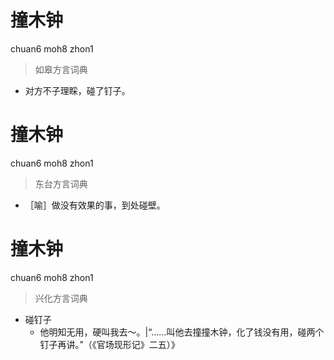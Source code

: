 # 撞木钟
chuan6 moh8 zhon1
> 如皋方言词典
- 对方不子理睬，碰了钉子。

# 撞木钟
chuan6 moh8 zhon1
> 东台方言词典
- ［喻］做没有效果的事，到处碰壁。

# 撞木钟
chuan6 moh8 zhon1
> 兴化方言词典
- 碰钉子
  - 他明知无用，硬叫我去～。|“……叫他去撞撞木钟，化了钱没有用，碰两个钉子再讲。”（《官场现形记》二五）》

